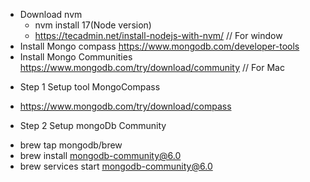 - Download nvm
  - nvm install 17(Node version)
  - https://tecadmin.net/install-nodejs-with-nvm/
    // For window
- Install Mongo compass
  https://www.mongodb.com/developer-tools
- Install Mongo Communities
  https://www.mongodb.com/try/download/community
  // For Mac

* Step 1 Setup tool MongoCompass

- https://www.mongodb.com/try/download/compass

* Step 2 Setup mongoDb Community

- brew tap mongodb/brew
- brew install mongodb-community@6.0
- brew services start mongodb-community@6.0
